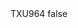 <?xml version="1.0" encoding="UTF-8"?>
<CustomMetadata xmlns="http://soap.sforce.com/2006/04/metadata">
    <label>TXU964</label>
    <protected>false</protected>
</CustomMetadata>

